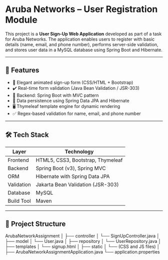 # Aruba Networks – User Registration Module

This project is a **User Sign-Up Web Application** developed as part of a task for Aruba Networks. The application enables users to register with basic details (name, email, and phone number), performs server-side validation, and stores user data in a MySQL database using Spring Boot and Hibernate.

---

## 🚀 Features

- 🧾 Elegant animated sign-up form (CSS/HTML + Bootstrap)
- ✔️ Real-time form validation (Java Bean Validation / JSR-303)
- 🧠 Backend: Spring Boot with MVC pattern
- 💾 Data persistence using Spring Data JPA and Hibernate
- 🖥️ Thymeleaf template engine for dynamic rendering
- ✅ Regex-based validation for name, email, and phone number

---

## 🛠 Tech Stack

| Layer       | Technology                          |
|-------------|--------------------------------------|
| Frontend    | HTML5, CSS3, Bootstrap, Thymeleaf    |
| Backend     | Spring Boot (v3), Spring MVC         |
| ORM         | Hibernate with Spring Data JPA       |
| Validation  | Jakarta Bean Validation (JSR-303)    |
| Database    | MySQL                                |
| Build Tool  | Maven                                |

---

## 📁 Project Structure

ArubaNetworkAssignment
│
├── controller
│ └── SignUpController.java
│
├── model
│ └── User.java
│
├── repository
│ └── UserRepository.java
│
├── templates
│ └── signup.html
│
├── static
│ └── (CSS and JS files)
│
├── ArubaNetworkAssignmentApplication.java
└── application.properties
